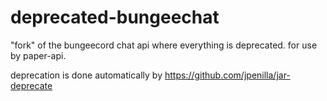 # deprecated-bungeechat

"fork" of the bungeecord chat api where everything is deprecated. for use by paper-api.

deprecation is done automatically by https://github.com/jpenilla/jar-deprecate
